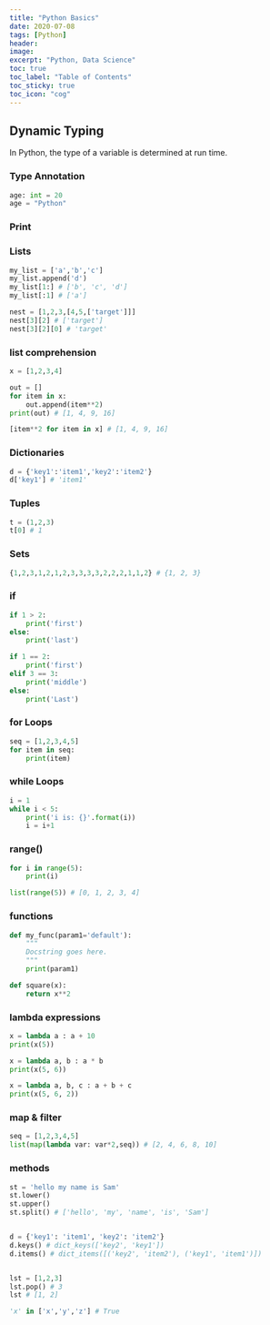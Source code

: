 ```yaml
---
title: "Python Basics"
date: 2020-07-08
tags: [Python]
header:
image:
excerpt: "Python, Data Science"
toc: true
toc_label: "Table of Contents"
toc_sticky: true
toc_icon: "cog"
---
```


## Dynamic Typing

In Python, the type of a variable is determined at run time.

### Type Annotation

```python
age: int = 20
age = "Python"
```

### Print



### Lists

```python
my_list = ['a','b','c']
my_list.append('d')
my_list[1:] # ['b', 'c', 'd']
my_list[:1] # ['a']

nest = [1,2,3,[4,5,['target']]]
nest[3][2] # ['target']
nest[3][2][0] # 'target'
```

### list comprehension

```python
x = [1,2,3,4]

out = []
for item in x:
    out.append(item**2)
print(out) # [1, 4, 9, 16]

[item**2 for item in x] # [1, 4, 9, 16]
```

### Dictionaries

```python
d = {'key1':'item1','key2':'item2'}
d['key1'] # 'item1'
```

### Tuples

```python
t = (1,2,3)
t[0] # 1
```

### Sets

```python
{1,2,3,1,2,1,2,3,3,3,3,2,2,2,1,1,2} # {1, 2, 3}
```

### if

```python
if 1 > 2:
    print('first')
else:
    print('last')

if 1 == 2:
    print('first')
elif 3 == 3:
    print('middle')
else:
    print('Last')
```

### for Loops

```python
seq = [1,2,3,4,5]
for item in seq:
    print(item)
```

### while Loops

```python
i = 1
while i < 5:
    print('i is: {}'.format(i))
    i = i+1
```

### range()

```python
for i in range(5):
    print(i)

list(range(5)) # [0, 1, 2, 3, 4]
```

### functions

```python
def my_func(param1='default'):
    """
    Docstring goes here.
    """
    print(param1)

def square(x):
    return x**2
```

### lambda expressions

```python
x = lambda a : a + 10
print(x(5))

x = lambda a, b : a * b
print(x(5, 6))

x = lambda a, b, c : a + b + c
print(x(5, 6, 2))
```

### map & filter

```python
seq = [1,2,3,4,5]
list(map(lambda var: var*2,seq)) # [2, 4, 6, 8, 10]
```

### methods

```python
st = 'hello my name is Sam'
st.lower()
st.upper()
st.split() # ['hello', 'my', 'name', 'is', 'Sam']


d = {'key1': 'item1', 'key2': 'item2'}
d.keys() # dict_keys(['key2', 'key1'])
d.items() # dict_items([('key2', 'item2'), ('key1', 'item1')])


lst = [1,2,3]
lst.pop() # 3
lst # [1, 2]

'x' in ['x','y','z'] # True
```
